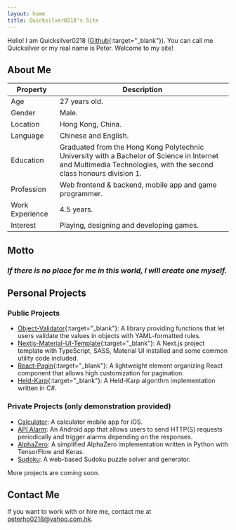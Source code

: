 ```yaml
---
layout: home
title: Quicksilver0218's Site
---
```


Hello! I am Quicksilver0218 ([Github](https://github.com/Quicksilver0218){:target="_blank"}). You can call me Quicksilver or my real name is Peter. Welcome to my site!

## About Me

| Property | Description |
| --- | --- |
| Age | 27 years old. |
| Gender | Male. |
| Location | Hong Kong, China. |
| Language | Chinese and English. |
| Education | Graduated from the Hong Kong Polytechnic University with a Bachelor of Science in Internet and Multimedia Technologies, with the second class honours division 1. |
| Profession | Web frontend & backend, mobile app and game programmer. |
| Work Experience | 4.5 years. |
| Interest | Playing, designing and developing games. |

## Motto
### *If there is no place for me in this world, I will create one myself.*

## Personal Projects
### Public Projects
- [Object-Validator](https://github.com/Quicksilver0218/Object-Validator){:target="_blank"}: A library providing functions that let users validate the values in objects with YAML-formatted rules.
- [Nextjs-Material-UI-Template](https://github.com/Quicksilver0218/Nextjs-Material-UI-Template){:target="_blank"}: A Next.js project template with TypeScript, SASS, Material UI installed and some common utility code included.
- [React-Pagin](https://github.com/Quicksilver0218/React-Pagin){:target="_blank"}: A lightweight element organizing React component that allows high customization for pagination.
- [Held-Karp](https://github.com/Quicksilver0218/Held-Karp){:target="_blank"}: A Held-Karp algorithm implementation written in C#.

### Private Projects (only demonstration provided)
- [Calculator](/calculator): A calculator mobile app for iOS.
- [API Alarm](/api-alarm): An Android app that allows users to send HTTP(S) requests periodically and trigger alarms depending on the responses.
- [AlphaZero](/alphazero): A simplified AlphaZero implementation written in Python with TensorFlow and Keras.
- [Sudoku](/sudoku): A web-based Sudoku puzzle solver and generator.

More projects are coming soon.

## Contact Me
If you want to work with or hire me, contact me at [peterho0218@yahoo.com.hk](mailto:peterho0218@yahoo.com.hk).
